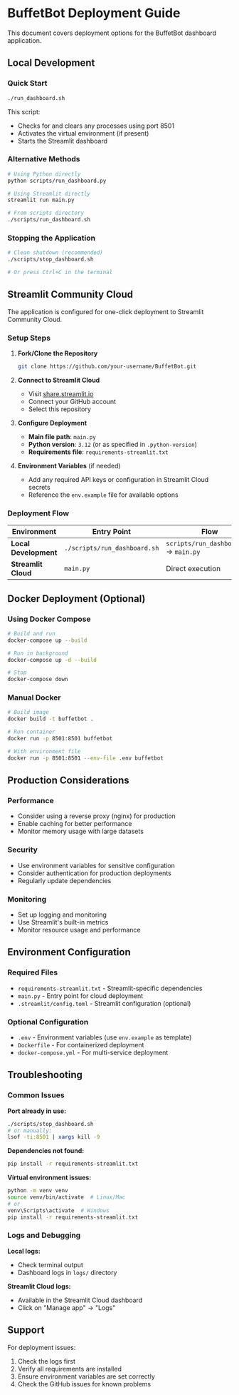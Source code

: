 # BuffetBot Deployment Guide

This document covers deployment options for the BuffetBot dashboard application.

## Local Development

### Quick Start
```bash
./run_dashboard.sh
```

This script:
- Checks for and clears any processes using port 8501
- Activates the virtual environment (if present)
- Starts the Streamlit dashboard

### Alternative Methods
```bash
# Using Python directly
python scripts/run_dashboard.py

# Using Streamlit directly
streamlit run main.py

# From scripts directory
./scripts/run_dashboard.sh
```

### Stopping the Application
```bash
# Clean shutdown (recommended)
./scripts/stop_dashboard.sh

# Or press Ctrl+C in the terminal
```

## Streamlit Community Cloud

The application is configured for one-click deployment to Streamlit Community Cloud.

### Setup Steps

1. **Fork/Clone the Repository**
   ```bash
   git clone https://github.com/your-username/BuffetBot.git
   ```

2. **Connect to Streamlit Cloud**
   - Visit [share.streamlit.io](https://share.streamlit.io)
   - Connect your GitHub account
   - Select this repository

3. **Configure Deployment**
   - **Main file path**: `main.py`
   - **Python version**: `3.12` (or as specified in `.python-version`)
   - **Requirements file**: `requirements-streamlit.txt`

4. **Environment Variables** (if needed)
   - Add any required API keys or configuration in Streamlit Cloud secrets
   - Reference the `env.example` file for available options

### Deployment Flow

| **Environment** | **Entry Point** | **Flow** |
|-----------------|-----------------|----------|
| **Local Development** | `./scripts/run_dashboard.sh` | `scripts/run_dashboard.py` → `main.py` |
| **Streamlit Cloud** | `main.py` | Direct execution |

## Docker Deployment (Optional)

### Using Docker Compose
```bash
# Build and run
docker-compose up --build

# Run in background
docker-compose up -d --build

# Stop
docker-compose down
```

### Manual Docker
```bash
# Build image
docker build -t buffetbot .

# Run container
docker run -p 8501:8501 buffetbot

# With environment file
docker run -p 8501:8501 --env-file .env buffetbot
```

## Production Considerations

### Performance
- Consider using a reverse proxy (nginx) for production
- Enable caching for better performance
- Monitor memory usage with large datasets

### Security
- Use environment variables for sensitive configuration
- Consider authentication for production deployments
- Regularly update dependencies

### Monitoring
- Set up logging and monitoring
- Use Streamlit's built-in metrics
- Monitor resource usage and performance

## Environment Configuration

### Required Files
- `requirements-streamlit.txt` - Streamlit-specific dependencies
- `main.py` - Entry point for cloud deployment
- `.streamlit/config.toml` - Streamlit configuration (optional)

### Optional Configuration
- `.env` - Environment variables (use `env.example` as template)
- `Dockerfile` - For containerized deployment
- `docker-compose.yml` - For multi-service deployment

## Troubleshooting

### Common Issues

**Port already in use:**
```bash
./scripts/stop_dashboard.sh
# or manually:
lsof -ti:8501 | xargs kill -9
```

**Dependencies not found:**
```bash
pip install -r requirements-streamlit.txt
```

**Virtual environment issues:**
```bash
python -m venv venv
source venv/bin/activate  # Linux/Mac
# or
venv\Scripts\activate  # Windows
pip install -r requirements-streamlit.txt
```

### Logs and Debugging

**Local logs:**
- Check terminal output
- Dashboard logs in `logs/` directory

**Streamlit Cloud logs:**
- Available in the Streamlit Cloud dashboard
- Click on "Manage app" → "Logs"

## Support

For deployment issues:
1. Check the logs first
2. Verify all requirements are installed
3. Ensure environment variables are set correctly
4. Check the GitHub issues for known problems

